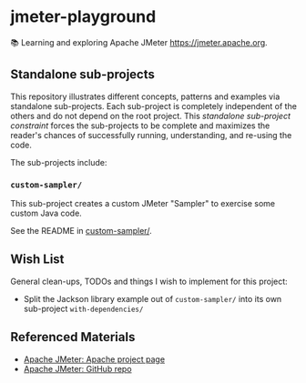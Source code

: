 # jmeter-playground

📚 Learning and exploring Apache JMeter <https://jmeter.apache.org>.

## Standalone sub-projects

This repository illustrates different concepts, patterns and examples via standalone sub-projects. Each sub-project is
completely independent of the others and do not depend on the root project. This _standalone sub-project constraint_
forces the sub-projects to be complete and maximizes the reader's chances of successfully running, understanding, and
re-using the code.

The sub-projects include:

### `custom-sampler/`

This sub-project creates a custom JMeter "Sampler" to exercise some custom Java code.

See the README in [custom-sampler/](custom-sampler/).

## Wish List

General clean-ups, TODOs and things I wish to implement for this project:

* Split the Jackson library example out of `custom-sampler/` into its own sub-project `with-dependencies/`

## Referenced Materials

* [Apache JMeter: Apache project page](https://jmeter.apache.org)
* [Apache JMeter: GitHub repo](https://github.com/apache/jmeter)
